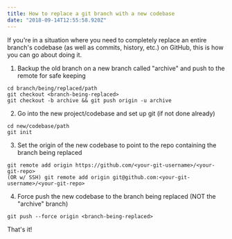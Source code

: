 ```yaml
---
title: How to replace a git branch with a new codebase
date: "2018-09-14T12:55:58.920Z"
---
```


If you're in a situation where you need to completely replace an entire branch's codebase (as well as commits, history, etc.) on GitHub, this is how you can go about doing it. 
 

1. Backup the old branch on a new branch called "archive" and push to the remote for safe keeping
```
cd branch/being/replaced/path
git checkout <branch-being-replaced>
git checkout -b archive && git push origin -u archive
```

2.  Go into the new project/codebase and set up git (if not done already)
```
cd new/codebase/path
git init
```

3. Set the origin of the new codebase to point to the repo containing the branch being replaced
```
git remote add origin https://github.com/<your-git-username>/<your-git-repo>
(OR w/ SSH) git remote add origin git@github.com:<your-git-username>/<your-git-repo>
```

4. Force push the new codebase to the branch being replaced (NOT the "archive" branch)
```
git push --force origin <branch-being-replaced>
```

That's it!